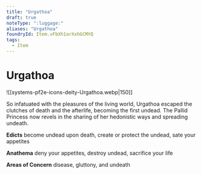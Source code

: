```yaml
---
title: "Urgathoa"
draft: true
noteType: ":luggage:"
aliases: "Urgathoa"
foundryId: Item.vFbXh1arXxhGCMYQ
tags:
  - Item
---
```


# Urgathoa
![[systems-pf2e-icons-deity-Urgathoa.webp|150]]

So infatuated with the pleasures of the living world, Urgathoa escaped the clutches of death and the afterlife, becoming the first undead. The Pallid Princess now revels in the sharing of her hedonistic ways and spreading undeath.

**Edicts** become undead upon death, create or protect the undead, sate your appetites

**Anathema** deny your appetites, destroy undead, sacrifice your life

**Areas of Concern** disease, gluttony, and undeath
